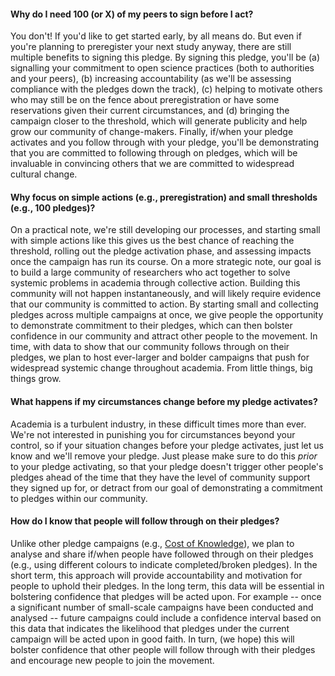 #### Why do I need 100 (or X) of my peers to sign before I act? 
You don't! If you'd like to get started early, by all means do. But even if you're planning to preregister your next study anyway, there are still multiple benefits to signing this pledge. By signing this pledge, you'll be (a) signalling your commitment to open science practices (both to authorities and your peers), (b) increasing accountability (as we'll be assessing compliance with the pledges down the track), (c) helping to motivate others who may still be on the fence about preregistration or have some reservations given their current circumstances, and (d) bringing the campaign closer to the threshold, which will generate publicity and help grow our community of change-makers. Finally, if/when your pledge activates and you follow through with your pledge, you'll be demonstrating that you are committed to following through on pledges, which will be invaluable in convincing others that we are committed to widespread cultural change. 

#### Why focus on simple actions (e.g., preregistration) and small thresholds (e.g., 100 pledges)? 
On a practical note, we're still developing our processes, and starting small with simple actions like this gives us the best chance of reaching the threshold, rolling out the pledge activation phase, and assessing impacts once the campaign has run its course. On a more strategic note, our goal is to build a large community of researchers who act together to solve systemic problems in academia through collective action. Building this community will not happen instantaneously, and will likely require evidence that our community is committed to action. By starting small and collecting pledges across multiple campaigns at once, we give people the opportunity to demonstrate commitment to their pledges, which can then bolster confidence in our community and attract other people to the movement. In time, with data to show that our community follows through on their pledges, we plan to host ever-larger and bolder campaigns that push for widespread systemic change throughout academia. From little things, big things grow. 

#### What happens if my circumstances change before my pledge activates? 
Academia is a turbulent industry, in these difficult times more than ever. We're not interested in punishing you for circumstances beyond your control, so if your situation changes before your pledge activates, just let us know and we'll remove your pledge. Just please make sure to do this *prior* to your pledge activating, so that your pledge doesn't trigger other people's pledges ahead of the time that they have the level of community support they signed up for, or detract from our goal of demonstrating a commitment to pledges within our community.

#### How do I know that people will follow through on their pledges?
Unlike other pledge campaigns (e.g., [Cost of Knowledge](http://thecostofknowledge.com/)), we plan to analyse and share if/when people have followed through on their pledges (e.g., using different colours to indicate completed/broken pledges). In the short term, this approach will provide accountability and motivation for people to uphold their pledges. In the long term, this data will be essential in bolstering confidence that pledges will be acted upon. For example -- once a significant number of small-scale campaigns have been conducted and analysed -- future campaigns could include a confidence interval based on this data that indicates the likelihood that pledges under the current campaign will be acted upon in good faith. In turn, (we hope) this will bolster confidence that other people will follow through with their pledges and encourage new people to join the movement.
